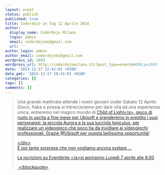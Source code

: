 ```yaml
---
layout: event
status: publish
published: true
title: Coderdojo in Tag 12 Aprile 2014
author:
  display_name: CoderDojo Milano
  login: admin
  email: coderdojomi@gmail.com
  url: ''
author_login: admin
author_email: coderdojomi@gmail.com
wordpress_id: 1693
wordpress_url: http://coderdojomilano.it/?post_type=event&#038;p=1693
date: '2013-12-17 12:42:01 +0100'
date_gmt: '2013-12-17 10:42:01 +0100'
categories: []
tags: []
comments: []
---
```

<blockquote>Una grande mattinata attende i nostri giovani coder Sabato 12 Aprile. Gioco, fiaba e poesia si intrecceranno per dare vita ad una esperienza unica: entreremo nel magico mondo di&nbsp;<a href="https:&#47;&#47;www.youtube.com&#47;watch?v=TcFMj9V1Dis" target="_blank">Child of Light<&#47;a>, gioco di ruolo in uscita a fine mese per Ubisoft e prenderemo in prestito i suoi personaggi, la piccola Aurora e la sua lucciola Igniculus, per realizzare un videogioco che poco ha da invidiare ai videogiochi professionali. Grazie @Ubisoft per questa bellissima opportunit&agrave;!</p>
<div><&#47;div><br />
E poi tante sorprese che non vogliamo ancora svelare ...</p>
<p>Le iscrizioni su&nbsp;<a href="https:&#47;&#47;www.eventbrite.it&#47;e&#47;biglietti-coderdojo-milano-tag-12-aprile-2014-11191378715" target="_blank">Eventbrite&nbsp;<&#47;a>si apriranno&nbsp;Luned&igrave; 7 aprile alle 8.00</p>
<p>&nbsp;<&#47;blockquote></p>
